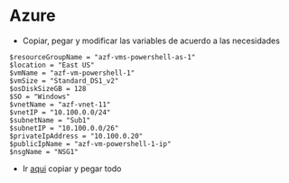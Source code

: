 # Azure

- Copiar, pegar y modificar las variables de acuerdo a las necesidades
```
$resourceGroupName = "azf-vms-powershell-as-1"
$location = "East US"
$vmName = "azf-vm-powershell-1"
$vmSize = "Standard_DS1_v2"
$osDiskSizeGB = 128
$SO = "Windows"
$vnetName = "azf-vnet-11"
$vnetIP = "10.100.0.0/24"
$subnetName = "Sub1"
$subnetIP = "10.100.0.0/26"
$privateIpAddress = "10.100.0.20"
$publicIpName = "azf-vm-powershell-1-ip"
$nsgName = "NSG1"
```
- Ir [aqui](https://github.com/JorgeLReyes/Azure/blob/main/SetupAzureVM.ps1) copiar y pegar todo
